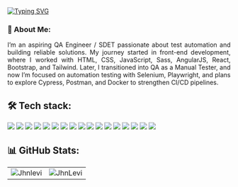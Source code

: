 <!-- <img src="https://capsule-render.vercel.app/api?type=waving&color=FDDB6D&height=100&section=header" width="100%"> -->


<div>
    <!--
    <div>
      <h2>Hi, I'm Levi!👋</h2>
      <a href="https://www.linkedin.com/in/john-levi-barcenas-7903821b4" target="_blank" rel="noreferrer"><img src="https://img.shields.io/badge/linkedin-%230077B5.svg?style=for-the-badge&logo=linkedin&logoColor=white"/></a> 
    </div>
    -->
    <a href="https://git.io/typing-svg"><img src="https://readme-typing-svg.demolab.com?font=Fira+Code&weight=600&size=25&duration=3500&pause=800&color=FDDB6D&vCenter=true&width=750&separator=%3C&lines=Console.WriteLine(%22Hi!+I'm+Levi%22);%3CConsole.WriteLine(%22Welcome+to+my+profile!%22);" alt="Typing SVG" /></a>
  <div>
    <h3>📖 About Me:</h3>
    <p align="justify">I’m an aspiring QA Engineer / SDET passionate about test automation and building reliable solutions. My journey started in front-end development, where I worked with HTML, CSS, JavaScript, Sass, AngularJS, React, Bootstrap, and Tailwind. Later, I transitioned into QA as a Manual Tester, and now I’m focused on automation testing with Selenium, Playwright, and plans to explore Cypress, Postman, and Docker to strengthen CI/CD pipelines.</p>
  </div>
</div>

<div>
  <h2>🛠 Tech stack:</h2>
  <p>
    <a href="https://www.w3schools.com/cs/" target="_blank" rel="noreferrer"><img src="https://img.shields.io/badge/c%23-%23239120.svg?style=for-the-badge&logo=csharp&logoColor=white"/></a> 
    <a href="https://dotnet.microsoft.com/" target="_blank" rel="noreferrer"><img src="https://img.shields.io/badge/.NET-5C2D91?style=for-the-badge&logo=.net&logoColor=white"/></a> 
    <a href="https://www.w3.org/html/" target="_blank" rel="noreferrer"><img src="https://img.shields.io/badge/html5-%23E34F26.svg?style=for-the-badge&logo=html5&logoColor=white"/></a> 
    <a href="https://www.w3schools.com/css/" target="_blank" rel="noreferrer"><img src="https://img.shields.io/badge/css3-%231572B6.svg?style=for-the-badge&logo=css3&logoColor=white"/></a> 
    <a href="https://developer.mozilla.org/en-US/docs/Web/JavaScript" target="_blank" rel="noreferrer"><img src="https://img.shields.io/badge/javascript-%23323330.svg?style=for-the-badge&logo=javascript&logoColor=%23F7DF1E"/></a>
    <a href="https://react.dev/" target="_blank" rel="noreferrer"><img src="https://img.shields.io/badge/react-%2320232a.svg?style=for-the-badge&logo=react&logoColor=%2361DAFB"/></a>
    <a href="https://angular.dev/" target="_blank" rel="noreferrer"><img src="https://img.shields.io/badge/angular-%23DD0031.svg?style=for-the-badge&logo=angular&logoColor=white"/></a>
    <a href="https://sass-lang.com" target="_blank" rel="noreferrer"><img src="https://img.shields.io/badge/SASS-hotpink.svg?style=for-the-badge&logo=SASS&logoColor=white"/></a> 
    <a href="https://tailwindcss.com/" target="_blank" rel="noreferrer"><img src="https://img.shields.io/badge/tailwindcss-%2338B2AC.svg?style=for-the-badge&logo=tailwind-css&logoColor=white"/></a> 
    <a href="https://getbootstrap.com/" target="_blank" rel="noreferrer"><img src="https://img.shields.io/badge/bootstrap-%238511FA.svg?style=for-the-badge&logo=bootstrap&logoColor=white"/></a> 
    <a href="https://www.microsoft.com/en-us/sql-server" target="_blank" rel="noreferrer"><img src="https://img.shields.io/badge/Microsoft%20SQL%20Server-CC2927?style=for-the-badge&logo=microsoft%20sql%20server&logoColor=white"/></a> 
    <a href="https://www.mysql.com/" target="_blank" rel="noreferrer"><img src="https://img.shields.io/badge/mysql-4479A1.svg?style=for-the-badge&logo=mysql&logoColor=white"/></a> 
    <a href="https://www.selenium.dev" target="_blank" rel="noreferrer"><img src="https://img.shields.io/badge/-selenium-%43B02A?style=for-the-badge&logo=selenium&logoColor=white"/></a> 
    <a href="https://playwright.dev/" target="_blank" rel="noreferrer"><img src="https://img.shields.io/badge/-playwright-%232EAD33?style=for-the-badge&logo=playwright&logoColor=white"/></a> 
    <a href="https://postman.com" target="_blank" rel="noreferrer"><img src="https://img.shields.io/badge/Postman-FF6C37?style=for-the-badge&logo=postman&logoColor=white"/></a> 
    <a href="https://git-scm.com/" target="_blank" rel="noreferrer"><img src="https://img.shields.io/badge/git-%23F05033.svg?style=for-the-badge&logo=git&logoColor=white"/></a>
    <a href="https://github.com/" target="_blank" rel="noreferrer"><img src="https://img.shields.io/badge/github-%23121011.svg?style=for-the-badge&logo=github&logoColor=white"/></a>
  </p>
</div>

<div>
  <h2>📊 GitHub Stats:</h2>
  <div>
<!--     <p align="center">
      <img src="https://github-readme-stats.vercel.app/api?username=JhnLevi&show_icons=true&theme=dark&hide_border=true&locale=en" alt="Jhnlevi" />
    </p>
    <p align="center">
      <img src="https://github-readme-streak-stats.herokuapp.com/?user=JhnLevi&theme=dark&hide_border=true" alt="JhnLevi" />
    </p> -->
    <table width="100%">
      <tr>
        <td><img src="https://github-readme-stats.vercel.app/api?username=JhnLevi&show_icons=true&theme=dark&hide_border=true&locale=en" alt="Jhnlevi" /></td>
        <td><img src="https://github-readme-streak-stats.herokuapp.com/?user=JhnLevi&theme=dark&hide_border=true" alt="JhnLevi" /></td>
      </tr>
    </table>
  </div>
</div>

<!-- <img src="https://capsule-render.vercel.app/api?type=waving&color=FDDB6D&height=100&section=footer" width="100%"/> -->
